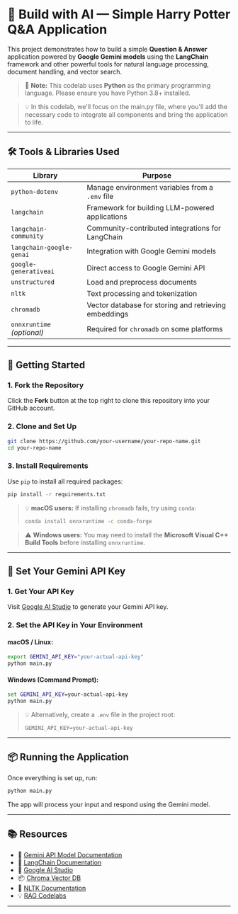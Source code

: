# 🤖 Build with AI — Simple Harry Potter Q&A Application

This project demonstrates how to build a simple **Question & Answer** application powered by **Google Gemini models** using the **LangChain** framework and other powerful tools for natural language processing, document handling, and vector search.

> 🐍 **Note:** This codelab uses **Python** as the primary programming language. Please ensure you have Python 3.8+ installed.

> 💡 In this codelab, we'll focus on the main.py file, where you'll add the necessary code to integrate all components and bring the application to life.

---

## 🛠️ Tools & Libraries Used

| Library                    | Purpose                                               |
| -------------------------- | ----------------------------------------------------- |
| `python-dotenv`            | Manage environment variables from a `.env` file       |
| `langchain`                | Framework for building LLM-powered applications       |
| `langchain-community`      | Community-contributed integrations for LangChain      |
| `langchain-google-genai`   | Integration with Google Gemini models                 |
| `google-generativeai`      | Direct access to Google Gemini API                    |
| `unstructured`             | Load and preprocess documents                         |
| `nltk`                     | Text processing and tokenization                      |
| `chromadb`                 | Vector database for storing and retrieving embeddings |
| `onnxruntime` *(optional)* | Required for `chromadb` on some platforms             |

---

## 🚀 Getting Started

### 1. Fork the Repository

Click the **Fork** button at the top right to clone this repository into your GitHub account.

### 2. Clone and Set Up

```bash
git clone https://github.com/your-username/your-repo-name.git
cd your-repo-name
```

### 3. Install Requirements

Use `pip` to install all required packages:

```bash
pip install -r requirements.txt
```

> 💡 **macOS users:**
> If installing `chromadb` fails, try using `conda`:
>
> ```bash
> conda install onnxruntime -c conda-forge
> ```

> ⚠️ **Windows users:**
> You may need to install the **Microsoft Visual C++ Build Tools** before installing `onnxruntime`.

---

## 🔑 Set Your Gemini API Key

### 1. Get Your API Key

Visit [Google AI Studio](https://aistudio.google.com/app/apikey) to generate your Gemini API key.

### 2. Set the API Key in Your Environment

#### macOS / Linux:

```bash
export GEMINI_API_KEY="your-actual-api-key"
python main.py
```

#### Windows (Command Prompt):

```cmd
set GEMINI_API_KEY=your-actual-api-key
python main.py
```

> 💡 Alternatively, create a `.env` file in the project root:
>
> ```
> GEMINI_API_KEY=your-actual-api-key
> ```

---

## 📦 Running the Application

Once everything is set up, run:

```bash
python main.py
```

The app will process your input and respond using the Gemini model.

---

## 📚 Resources

* 📘 [Gemini API Model Documentation](https://ai.google.dev/gemini-api/docs/models)
* 📘 [LangChain Documentation](https://docs.langchain.com/docs/)
* 🧠 [Google AI Studio](https://aistudio.google.com/)
* 📦 [Chroma Vector DB](https://docs.trychroma.com/)
* 📄 [NLTK Documentation](https://www.nltk.org/)
* 💡 [RAG Codelabs](https://codelabs.developers.google.com/?text=rag)

---
